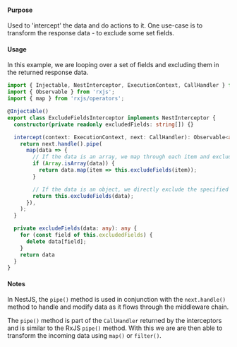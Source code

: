 #### Purpose
Used to 'intercept' the data and do actions to it. 
One use-case is to transform the response data - to exclude some set fields.

#### Usage
In this example, we are looping over a set of fields and excluding them in the returned response data.
```ts
import { Injectable, NestInterceptor, ExecutionContext, CallHandler } from '@nestjs/common';
import { Observable } from 'rxjs';
import { map } from 'rxjs/operators';

@Injectable()
export class ExcludeFieldsInterceptor implements NestInterceptor {
  constructor(private readonly excludedFields: string[]) {}

  intercept(context: ExecutionContext, next: CallHandler): Observable<any> {
    return next.handle().pipe(
      map(data => {
        // If the data is an array, we map through each item and exclude the specified fields.
        if (Array.isArray(data)) {
          return data.map(item => this.excludeFields(item));
        }

        // If the data is an object, we directly exclude the specified fields.
        return this.excludeFields(data);
      }),
    );
  }

  private excludeFields(data: any): any {
    for (const field of this.excludedFields) {
      delete data[field];
    }
    return data
  }
}
```

#### Notes
In NestJS, the `pipe()` method is used in conjunction with the `next.handle()` method to handle and modify data as it flows through the middleware chain.

The `pipe()` method is part of the `CallHandler` returned by the interceptors and is similar to the RxJS `pipe()` method. With this we are are then able to transform the incoming data using `map()` or `filter()`.